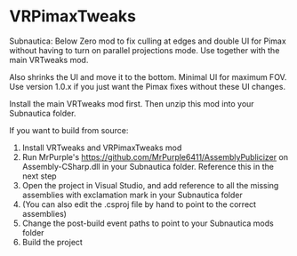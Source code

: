 # VRPimaxTweaks
Subnautica: Below Zero mod to fix culling at edges and double UI for Pimax without having to turn on parallel projections mode. Use together with the main VRTweaks mod. 

Also shrinks the UI and move it to the bottom. Minimal UI for maximum FOV. Use version 1.0.x if you just want the Pimax fixes without these UI changes.

Install the main VRTweaks mod first. Then unzip this mod into your Subnautica folder.


If you want to build from source:
1) Install VRTweaks and VRPimaxTweaks mod
2) Run MrPurple's https://github.com/MrPurple6411/AssemblyPublicizer on Assembly-CSharp.dll in your Subnautica folder. Reference this in the next step
3) Open the project in Visual Studio, and add reference to all the missing assemblies with exclamation mark in your Subnautica folder
4) (You can also edit the .csproj file by hand to point to the correct assemblies)
5) Change the post-build event paths to point to your Subnautica mods folder
6) Build the project
